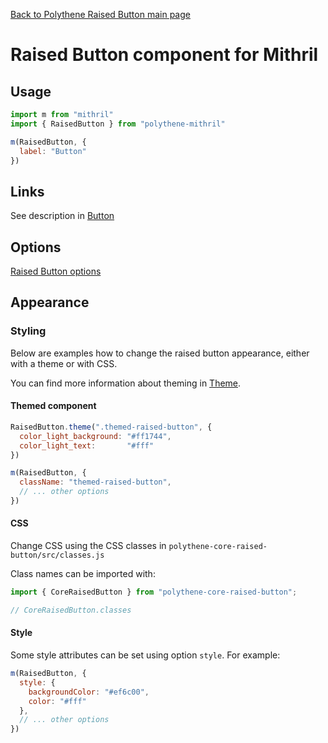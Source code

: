 [Back to Polythene Raised Button main page](RaisedButton.md)

# Raised Button component for Mithril



## Usage

~~~javascript
import m from "mithril"
import { RaisedButton } from "polythene-mithril"

m(RaisedButton, {
  label: "Button"
})
~~~



## Links

See description in [Button](Button-Mithril.md)



## Options

[Raised Button options](RaisedButton.md)



## Appearance

### Styling

Below are examples how to change the raised button appearance, either with a theme or with CSS.

You can find more information about theming in [Theme](Theme.md).

#### Themed component

~~~javascript
RaisedButton.theme(".themed-raised-button", {
  color_light_background: "#ff1744",
  color_light_text:       "#fff"
})

m(RaisedButton, {
  className: "themed-raised-button",
  // ... other options
})
~~~

#### CSS

Change CSS using the CSS classes in `polythene-core-raised-button/src/classes.js`

Class names can be imported with:

~~~javascript
import { CoreRaisedButton } from "polythene-core-raised-button";

// CoreRaisedButton.classes
~~~

#### Style

Some style attributes can be set using option `style`. For example:

~~~javascript
m(RaisedButton, {
  style: {
    backgroundColor: "#ef6c00",
    color: "#fff"
  },
  // ... other options
})
~~~
